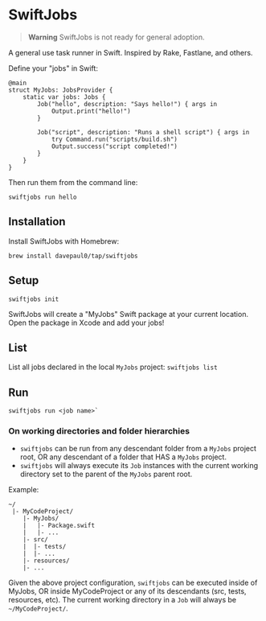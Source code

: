 # SwiftJobs

> **Warning**
> SwiftJobs is not ready for general adoption.

A general use task runner in Swift. Inspired by Rake, Fastlane, and others.

Define your "jobs" in Swift:
```
@main
struct MyJobs: JobsProvider {
    static var jobs: Jobs {
        Job("hello", description: "Says hello!") { args in
            Output.print("hello!")
        }
        
        Job("script", description: "Runs a shell script") { args in
            try Command.run("scripts/build.sh")
            Output.success("script completed!")
        }
    }
}
```

Then run them from the command line:
```
swiftjobs run hello
```


## Installation

Install SwiftJobs with Homebrew:

`brew install davepaul0/tap/swiftjobs`

## Setup

```
swiftjobs init
```

SwiftJobs will create a "MyJobs" Swift package at your current location.
Open the package in Xcode and add your jobs!

## List

List all jobs declared in the local `MyJobs` project:
`swiftjobs list`

## Run

```
swiftjobs run <job name>`
```

### On working directories and folder hierarchies

* `swiftjobs` can be run from any descendant folder from a `MyJobs` project root, OR any descendant of a folder that HAS a `MyJobs` project.
* `swiftjobs` will always execute its `Job` instances with the current working directory set to the parent of the `MyJobs` parent root. 

Example:
```
~/
 |- MyCodeProject/
    |- MyJobs/
    |   |- Package.swift
    |   |- ...
    |- src/
    |  |- tests/
    |  |- ...
    |- resources/
    |- ...
```
Given the above project configuration, `swiftjobs` can be executed inside of MyJobs, OR inside MyCodeProject or any of its descendants (src, tests, resources, etc).
The current working directory in a `Job` will always be `~/MyCodeProject/`.
